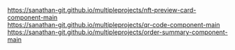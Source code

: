 
  https://sanathan-git.github.io/multipleprojects/nft-preview-card-component-main
 <br>
  https://sanathan-git.github.io/multipleprojects/qr-code-component-main
 <br>
  https://sanathan-git.github.io/multipleprojects/order-summary-component-main
 
